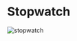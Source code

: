 # Stopwatch
![stopwatch](https://github.com/Aayushimmodi/StopWatch/assets/168900747/4c820fc3-d0b0-4610-8a53-a7e5fcb631c5)
